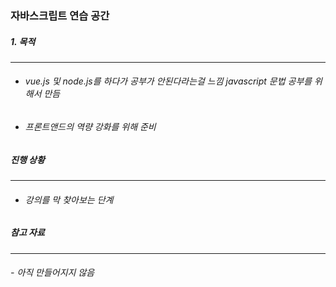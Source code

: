 ### 자바스크립트 연습 공간

##### 1. 목적
-----

- ###### vue.js 및 node.js를 하다가 공부가 안된다라는걸 느낌 javascript 문법 공부를 위해서 만듬

- ###### 프론트앤드의 역량 강화를 위해 준비


##### 진행 상황
-----

 - ###### 강의를 막 찾아보는 단계


##### 참고 자료
-----

######  - 아직 만들어지지 않음
